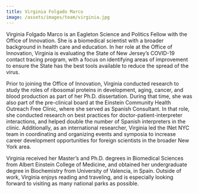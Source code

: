 ```yaml
---
title: Virginia Folgado Marco
image: /assets/images/team/virginia.jpg
---
```


Virginia Folgado Marco is an Eagleton Science and Politics Fellow with the Office of Innovation. She is a biomedical scientist with a broader background in health care and education. In her role at the Office of Innovation, Virginia is evaluating the State of New Jersey’s COVID-19 contact tracing program, with a focus on identifying areas of improvement to ensure the State has the best tools available to reduce the spread of the virus.

Prior to joining the Office of Innovation, Virginia conducted research to study the roles of ribosomal proteins in development, aging, cancer, and blood production as part of her Ph.D. dissertation. During that time, she was also part of the pre-clinical board at the Einstein Community Health Outreach Free Clinic, where she served as Spanish Consultant. In that role, she conducted research on best practices for doctor-patient-interpreter interactions, and helped double the number of Spanish interpreters in the clinic. Additionally, as an international researcher, Virginia led the INet NYC team in coordinating and organizing events and symposia to increase career development opportunities for foreign scientists in the broader New York area.

Virginia received her Master’s and Ph.D. degrees in Biomedical Sciences from Albert Einstein College of Medicine, and obtained her undergraduate degree in Biochemistry from University of Valencia, in Spain. Outside of work, Virginia enjoys reading and traveling, and is especially looking forward to visiting as many national parks as possible.
